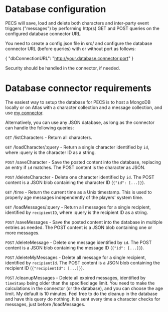 # Database configuration

PECS will save, load and delete both characters and inter-party event triggers ("messages") by performing http(s) GET and POST queries on the configured database connector URL.

You need to create a config.json file in src/ and configure the database connector URL (before queries) with or without port as follows:

{
    "dbConnectionURL": "http://your.database.connector:port"
}

Security should be handled in the connector, if needed.

# Database connector requirements

The easiest way to setup the database for PECS is to host a MongoDB locally or on Atlas with a character collection and a message collection, and use [my connector](https://github.com/bukiro/PECS-MongoDB-Connector).

Alternatively, you can use any JSON database, as long as the connector can handle the following queries:

`GET` /listCharacters - Return all characters.

`GET` /loadCharacter/:query - Return a single character identified by `id`, where :query is the character ID as a string.

`POST` /saveCharacter - Save the posted content into the database, replacing an entry if `id` matches. The POST content is the character as JSON.

`POST` /deleteCharacter - Delete one character identified by `id`. The POST content is a JSON blob containing the character ID (`{"id": [...]}`).

`GET` /time - Return the current time as a Unix timestamp. This is used to properly age messages independently of the players' system time.

`GET` /loadMessages/:query - Return all messages for a single recipient, identified by `recipientID`, where :query is the recipient ID as a string.

`POST` /saveMessages - Save the posted content into the database in multiple entries as needed. The POST content is a JSON blob containing one or more messages.

`POST` /deleteMessage - Delete one message identified by `id`. The POST content is a JSON blob containing the message ID (`{"id": [...]}`).

`POST` /deleteMyMessages - Delete all message for a single recipient, identified by `recipientId`. The POST content is a JSON blob containing the recipient ID (`{"recipientId": [...]}`).

`POST` /cleanupMessages - Delete all expired messages, identified by `timeStamp` being older than the specified age limit. You need to make the calculations in the connector (or the database), and you can choose the age limit. My default is 10 minutes. Feel free to do the cleanup in the database and have this query do nothing. It is sent every time a character checks for messages, just before /loadMessages.